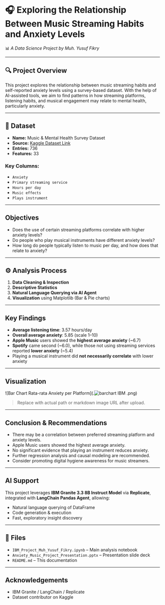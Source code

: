 # 🎧 Exploring the Relationship Between Music Streaming Habits and Anxiety Levels

📊 *A Data Science Project by Muh. Yusuf Fikry*

---

## 🔍 Project Overview

This project explores the relationship between music streaming habits and self-reported anxiety levels using a survey-based dataset. With the help of AI-assisted tools, we aim to find patterns in how streaming platforms, listening habits, and musical engagement may relate to mental health, particularly anxiety.

---

## 🧾 Dataset

- **Name:** Music & Mental Health Survey Dataset  
- **Source:** [Kaggle Dataset Link](https://www.kaggle.com/datasets)  
- **Entries:** 736  
- **Features:** 33  

###  Key Columns:
- `Anxiety`
- `Primary streaming service`
- `Hours per day`
- `Music effects`
- `Plays instrument`

---

##  Objectives

- Does the use of certain streaming platforms correlate with higher anxiety levels?
- Do people who play musical instruments have different anxiety levels?
- How long do people typically listen to music per day, and how does that relate to anxiety?

---

## ⚙ Analysis Process

1. **Data Cleaning & Inspection**
2. **Descriptive Statistics**
3. **Natural Language Querying via AI Agent**
4. **Visualization** using Matplotlib (Bar & Pie charts)

---

##  Key Findings

- **Average listening time**: 3.57 hours/day  
- **Overall average anxiety**: 5.85 (scale 1–10)  
- **Apple Music** users showed the **highest average anxiety** (~6.7)  
- **Spotify** came second (~6.0), while those not using streaming services reported **lower anxiety** (~5.4)  
- Playing a musical instrument did **not necessarily correlate** with lower anxiety

---

##  Visualization

![Bar Chart Rata-rata Anxiety per Platform](.![barchart IBM](https://github.com/user-attachments/assets/31798d67-822e-44bb-b530-e36b2aaddce4)
.png)

> Replace with actual path or markdown image URL after upload.

---

##  Conclusion & Recommendations

- There may be a correlation between preferred streaming platform and anxiety levels.
- Apple Music users showed the highest average anxiety.
- No significant evidence that playing an instrument reduces anxiety.
- Further regression analysis and causal modeling are recommended.
- Consider promoting digital hygiene awareness for music streamers.

---

##  AI Support

This project leverages **IBM Granite 3.3 8B Instruct Model** via **Replicate**, integrated with **LangChain Pandas Agent**, allowing:

- Natural language querying of DataFrame
- Code generation & execution
- Fast, exploratory insight discovery

---

## 📁 Files

- `IBM_Project_Muh_Yusuf_Fikry.ipynb` – Main analysis notebook
- `Anxiety_Music_Project_Presentation.pptx` – Presentation slide deck
- `README.md` – This documentation

---

##  Acknowledgements

- IBM Granite / LangChain / Replicate
- Dataset contributor on Kaggle
